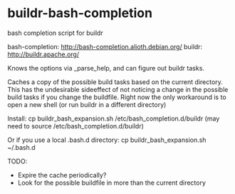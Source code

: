 buildr-bash-completion
======================

bash completion script for buildr

bash-completion: http://bash-completion.alioth.debian.org/
buildr: http://buildr.apache.org/

Knows the options via _parse_help, and can figure out buildr tasks.

Caches a copy of the possible build tasks based on the current directory.
This has the undesirable sideeffect of not noticing a change in the possible build tasks if you change the buildfile.  Right now the only workaround is to open a new shell (or run buildr in a different directory)

Install:
    cp buildr_bash_expansion.sh /etc/bash_completion.d/buildr
    (may need to source /etc/bash_completion.d/buildr)

Or if you use a local .bash.d directory:
    cp buildr_bash_expansion.sh ~/.bash.d

TODO:
* Expire the cache periodically?
* Look for the possible buildfile in more than the current directory

